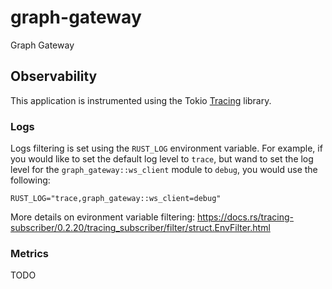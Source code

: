 # graph-gateway
Graph Gateway

## Observability

This application is instrumented using the Tokio [Tracing](https://github.com/tokio-rs/tracing) library.

### Logs

Logs filtering is set using the `RUST_LOG` environment variable. For example, if you would like to set the default log level to `trace`, but wand to set the log level for the `graph_gateway::ws_client` module to `debug`, you would use the following:
```
RUST_LOG="trace,graph_gateway::ws_client=debug"
```
More details on evironment variable filtering: https://docs.rs/tracing-subscriber/0.2.20/tracing_subscriber/filter/struct.EnvFilter.html

### Metrics

TODO
